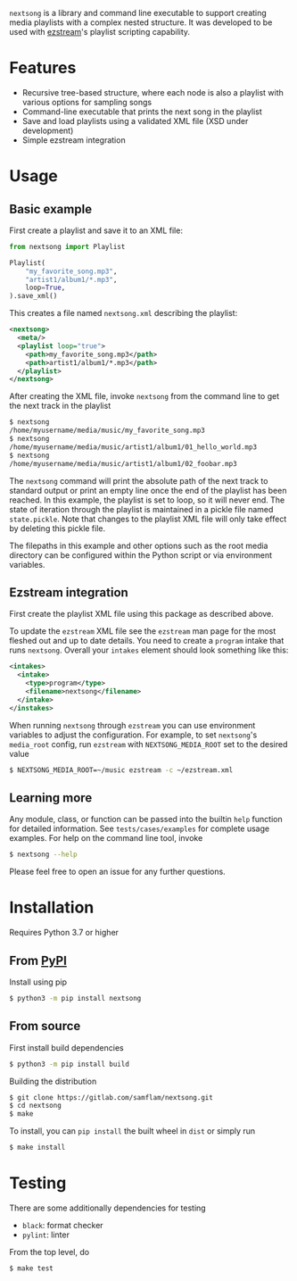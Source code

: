 `nextsong` is a library and command line executable to support creating media playlists with a complex nested structure. It was developed to be used with [ezstream](https://icecast.org/ezstream/)'s playlist scripting capability.

# Features

- Recursive tree-based structure, where each node is also a playlist with various options for sampling songs
- Command-line executable that prints the next song in the playlist
- Save and load playlists using a validated XML file (XSD under development)
- Simple ezstream integration

# Usage

## Basic example

First create a playlist and save it to an XML file:

```python
from nextsong import Playlist

Playlist(
    "my_favorite_song.mp3",
    "artist1/album1/*.mp3",
    loop=True,
).save_xml()
```

This creates a file named `nextsong.xml` describing the playlist:

```xml
<nextsong>
  <meta/>
  <playlist loop="true">
    <path>my_favorite_song.mp3</path>
    <path>artist1/album1/*.mp3</path>
  </playlist>
</nextsong>
```

After creating the XML file, invoke `nextsong` from the command line to get the next track in the playlist

```sh
$ nextsong
/home/myusername/media/music/my_favorite_song.mp3
$ nextsong
/home/myusername/media/music/artist1/album1/01_hello_world.mp3
$ nextsong
/home/myusername/media/music/artist1/album1/02_foobar.mp3
```

The `nextsong` command will print the absolute path of the next track to standard output or print an empty line once the end of the playlist has been reached. In this example, the playlist is set to loop, so it will never end. The state of iteration through the playlist is maintained in a pickle file named `state.pickle`. Note that changes to the playlist XML file will only take effect by deleting this pickle file.

The filepaths in this example and other options such as the root media directory can be configured within the Python script or via environment variables.

## Ezstream integration

First create the playlist XML file using this package as described above.

To update the `ezstream` XML file see the `ezstream` man page for the most fleshed out and up to date details. You need to create a `program` intake that runs `nextsong`. Overall your `intakes` element should look something like this:

```xml
<intakes>
  <intake>
    <type>program</type>
    <filename>nextsong</filename>
  </intake>
</instakes>
```

When running `nextsong` through `ezstream` you can use environment variables to adjust the configuration. For example, to set `nextsong`'s `media_root` config, run `ezstream` with `NEXTSONG_MEDIA_ROOT` set to the desired value

```sh
$ NEXTSONG_MEDIA_ROOT=~/music ezstream -c ~/ezstream.xml
```

## Learning more

Any module, class, or function can be passed into the builtin `help` function for detailed information. See `tests/cases/examples` for complete usage examples. For help on the command line tool, invoke

```sh
$ nextsong --help
```

Please feel free to open an issue for any further questions.

# Installation

Requires Python 3.7 or higher

## From [PyPI](https://pypi.org/project/nextsong/)

Install using pip

```sh
$ python3 -m pip install nextsong
```

## From source

First install build dependencies

```sh
$ python3 -m pip install build
```

Building the distribution

```sh
$ git clone https://gitlab.com/samflam/nextsong.git
$ cd nextsong
$ make
```

To install, you can `pip install` the built wheel in `dist` or simply run

```sh
$ make install
```

# Testing

There are some additionally dependencies for testing

- `black`: format checker
- `pylint`: linter

From the top level, do

```sh
$ make test
```
